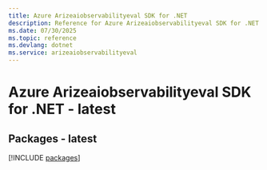 ```yaml
---
title: Azure Arizeaiobservabilityeval SDK for .NET
description: Reference for Azure Arizeaiobservabilityeval SDK for .NET
ms.date: 07/30/2025
ms.topic: reference
ms.devlang: dotnet
ms.service: arizeaiobservabilityeval
---
```

# Azure Arizeaiobservabilityeval SDK for .NET - latest
## Packages - latest
[!INCLUDE [packages](arizeaiobservabilityeval-index.md)]